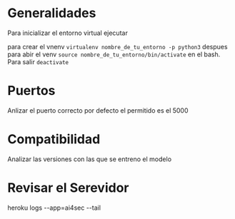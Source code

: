 # Generalidades
Para inicializar el entorno virtual ejecutar

para crear el vnenv
`virtualenv nombre_de_tu_entorno -p python3`
despues para abir el venv `source nombre_de_tu_entorno/bin/activate` en el bash. Para salir 
`deactivate`

# Puertos
Anlizar el puerto correcto por defecto el permitido es el 5000

# Compatibilidad
Analizar las versiones con las que se entreno el modelo 

# Revisar el Serevidor
heroku logs --app=ai4sec --tail
